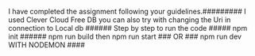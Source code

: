 I have completed the assignment following your guidelines.#########
I used Clever Cloud Free DB you can also try with changing the Uri in connection to Local db ###### 
Step by step to run the code ##### npm init ###### npm run build then npm run start ### OR ### npm run dev WITH NODEMON ####

